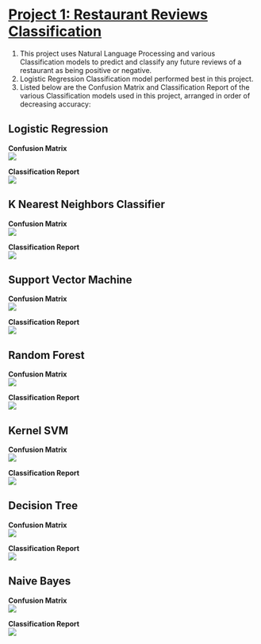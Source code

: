 # [Project 1: Restaurant Reviews Classification](https://github.com/poronburman/Restaurant-Review-Classification)

1. This project uses Natural Language Processing and various Classification models to predict and classify any future reviews of a restaurant as being positive or negative.
2. Logistic Regression Classification model performed best in this project.
2. Listed below are the Confusion Matrix and Classification Report of the various Classification models used in this project, arranged in order of decreasing accuracy:    

## Logistic Regression

**Confusion Matrix**    
![](images/logistic_cm.png)    

**Classification Report**    
![](images/logistic_classification_report.png)

## K Nearest Neighbors Classifier   

**Confusion Matrix**    
![](images/knn_cm.png)

**Classification Report**    
![](images/knn_classification_report.png)    

## Support Vector Machine    

**Confusion Matrix**    
![](images/svm_cm.png)  

**Classification Report**    
![](images/svm_classification_report.png)    

## Random Forest    

**Confusion Matrix**    
![](images/random_forest_cm.png)  

**Classification Report**    
![](images/random_classification_report.png)    

## Kernel SVM    

**Confusion Matrix**    
![](images/kernel.png)  

**Classification Report**    
![](images/kernel_classification_report.png)    

## Decision Tree    

**Confusion Matrix**    
![](images/decision_cm.png)  

**Classification Report**    
![](images/decision_classification_report.png)    

## Naive Bayes    

**Confusion Matrix**    
![](images/naive_cm.png)  

**Classification Report**    
![](images/naive_classification_report.png)
